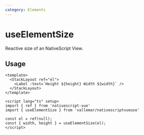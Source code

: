 ```yaml
---
category: Elements
---
```


# useElementSize

Reactive size of an NativeScript View.

## Usage

```vue
<template>
  <StackLayout ref="el">
    <Label :text=`Height ${height} Width ${width}` />
  </StackLayout>
</template>

<script lang="ts" setup>
import { ref } from 'nativescript-vue'
import { useElementSize } from 'vallemar/nativescriptvueuse'

const el = ref(null);
const { width, height } = useElementSize(el);
</script>
```
